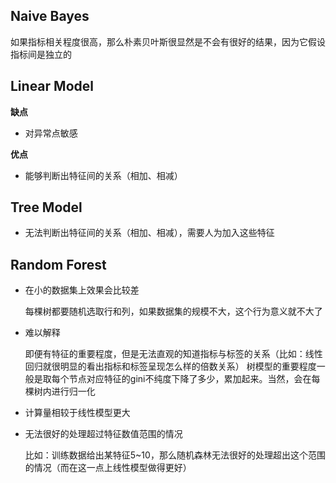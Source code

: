 ## Naive Bayes

如果指标相关程度很高，那么朴素贝叶斯很显然是不会有很好的结果，因为它假设指标间是独立的

## Linear Model

**缺点**

* 对异常点敏感

**优点**

* 能够判断出特征间的关系（相加、相减）

## Tree Model

* 无法判断出特征间的关系（相加、相减），需要人为加入这些特征

## Random Forest

* 在小的数据集上效果会比较差
  
  每棵树都要随机选取行和列，如果数据集的规模不大，这个行为意义就不大了
  
* 难以解释

  即便有特征的重要程度，但是无法直观的知道指标与标签的关系（比如：线性回归就很明显的看出指标和标签呈现怎么样的倍数关系）
  树模型的重要程度一般是取每个节点对应特征的gini不纯度下降了多少，累加起来。当然，会在每棵树内进行归一化
  
* 计算量相较于线性模型更大

* 无法很好的处理超过特征数值范围的情况

  比如：训练数据给出某特征5~10，那么随机森林无法很好的处理超出这个范围的情况（而在这一点上线性模型做得更好）